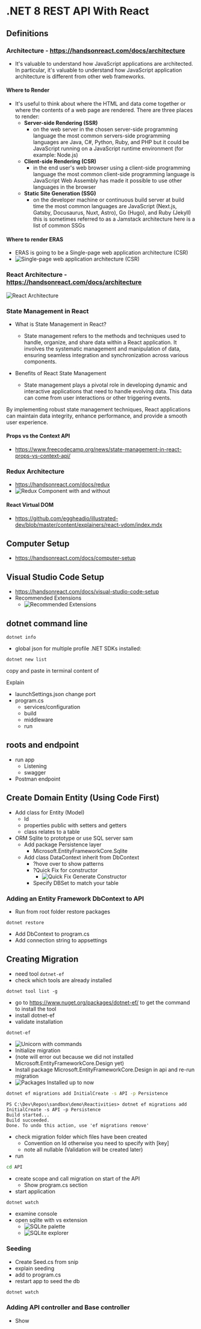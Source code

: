 
# .NET 8 REST API With React

## Definitions

### Architecture - <https://handsonreact.com/docs/architecture>

- It's valuable to understand how JavaScript applications are architected. In particular, it's valuable to understand how JavaScript application architecture is different from other web frameworks.

#### Where to Render

- It's useful to think about where the HTML and data come together or where the contents of a web page are rendered. There are three places to render:
  - **Server-side Rendering (SSR)**
    - on the web server in the chosen server-side programming language the most common servers-side programming languages are Java, C#, Python, Ruby, and PHP but it could be JavaScript running on a JavaScript runtime environment (for example: Node.js)
  - **Client-side Rendering (CSR)**
    - in the end user's web browser using a client-side programming language the most common client-side programming language is JavaScript Web Assembly has made it possible to use other languages in the browser
  - **Static Site Generation (SSG)**
    - on the developer machine or continuous build server at build time the most common languages are JavaScript (Next.js, Gatsby, Docusaurus, Nuxt, Astro), Go (Hugo), and Ruby (Jekyll) this is sometimes referred to as a Jamstack architecture here is a list of common SSGs

#### Where to render ERAS

- ERAS is going to be a Single-page web application architecture (CSR)
- ![Single-page web application architecture (CSR)](./demo-readme-images/image-7.png)

### React Architecture - <https://handsonreact.com/docs/architecture>

![React Architecture](./demo-readme-images/image-8.png)

### State Management in React

- What is State Management in React?
  - State management refers to the methods and techniques used to handle, organize, and share data within a React application. It involves the systematic management and manipulation of data, ensuring seamless integration and synchronization across various components.

- Benefits of React State Management
  - State management plays a pivotal role in developing dynamic and interactive applications that need to handle evolving data. This data can come from user interactions or other triggering events.

By implementing robust state management techniques, React applications can maintain data integrity, enhance performance, and provide a smooth user experience.

#### Props vs the Context API

- <https://www.freecodecamp.org/news/state-management-in-react-props-vs-context-api/>

### Redux Architecture

- <https://handsonreact.com/docs/redux>
- ![Redux Component with and without](./demo-readme-images/image-5.png)
  
#### React Virtual DOM

- <https://github.com/eggheadio/illustrated-dev/blob/master/content/explainers/react-vdom/index.mdx>

## Computer Setup

- <https://handsonreact.com/docs/computer-setup>

## Visual Studio Code Setup

- <https://handsonreact.com/docs/visual-studio-code-setup>
- Recommended Extensions
  - ![Recommended Extensions](./demo-readme-images/image-6.png)

## dotnet command line


```
dotnet info
```

- global json for multiple profile .NET SDKs installed:

```
dotnet new list
```

copy and paste in terminal content of

Explain 
- launchSettings.json change port
- program.cs
  -  services/configuration
  -  build
  -  middleware
  - run

## roots and endpoint

- run app
  - Listening
  - swagger
- Postman endpoint

## Create Domain Entity (Using Code First)

- Add class for Entity (Model) 
  - Id
  - properties public with setters and getters
  - class relates to a table
- ORM Sqlite to prototype or use SQL server sam
  - Add package Persistence layer
    - Microsoft.EntityFrameworkCore.Sqlite
  - Add class DataContext inherit from DbContext 
    - ?hove over to show patterns
    - ?Quick Fix for constructor
      - ![Quick Fix Generate Constructor](image.png)
    - Specify DBSet to match your table
  
### Adding an Entity Framework DbContext to API 

- Run from root folder restore packages

```
dotnet restore
```

- Add DbContext to program.cs
- Add connection string to appsettings

## Creating Migration

- need tool `dotnet-ef`
- check which tools are already installed

```
dotnet tool list -g
```

- go to <https://www.nuget.org/packages/dotnet-ef/> to get the command to install the tool
- install dotnet-ef
- validate installation

```
dotnet-ef
```

- ![Unicorn with commands](./demo-readme-images/image-1.png)
- Initialize migration 
- (note will error out because we did not installed Microsoft.EntityFrameworkCore.Design yet)
- Install package Microsoft.EntityFrameworkCore.Design in api and re-run migration
- ![Packages Installed up to now](./demo-readme-images/image-2.png)

```bash
dotnet ef migrations add InitialCreate -s API -p Persistence 
```

```console
PS C:\Dev\Repos\sandbox\demo\Reactivities> dotnet ef migrations add InitialCreate -s API -p Persistence 
Build started...
Build succeeded.
Done. To undo this action, use 'ef migrations remove'
```


- check migration folder which files have been created
  - Convention on Id otherwise you need to specify with [key]
  - note all nullable (Validation will be created later)
- run

```bash
cd API 
```

- create scope and call migration on start of the API
  - Show program.cs section
- start application

```bash
dotnet watch 
```


- examine console
- open sqlite with vs extension 
  - ![SQLite palette](./demo-readme-images/image-3.png)
  - ![SQLite explorer](./demo-readme-images/image-4.png)

### Seeding

- Create Seed.cs from snip
- explain seeding
- add to program.cs
- restart app to seed the db

```bash
dotnet watch 
```

### Adding API controller and Base controller

- Show 